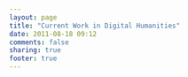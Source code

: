 ```yaml
---
layout: page
title: "Current Work in Digital Humanities"
date: 2011-08-18 09:12
comments: false
sharing: true
footer: true
---
```

